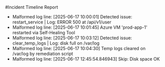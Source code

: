 #Incident Timeline Report

- Malformed log line: [2025-06-17 10:00:01] Detected issue: restart_service | Log: ERROR 500 at /api/v1/user
- Malformed log line: [2025-06-17 10:01:45] Azure VM 'prod-app-1' restarted via Self-Healing Tool
- Malformed log line: [2025-06-17 10:03:12] Detected issue: clear_temp_logs | Log: disk full on /var/log
- Malformed log line: [2025-06-17 10:04:30] Temp logs cleared on /var/log by remediation script
- Malformed log line: [2025-06-17 12:45:54.846943] Skip: Disk space OK
